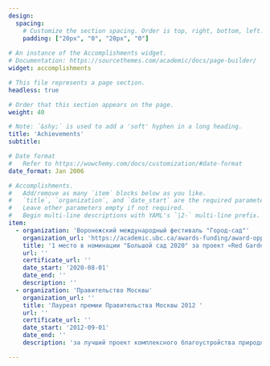 ```yaml
---
design:
  spacing:
    # Customize the section spacing. Order is top, right, bottom, left.
    padding: ["20px", "0", "20px", "0"]
    
# An instance of the Accomplishments widget.
# Documentation: https://sourcethemes.com/academic/docs/page-builder/
widget: accomplishments

# This file represents a page section.
headless: true

# Order that this section appears on the page.
weight: 40

# Note: `&shy;` is used to add a 'soft' hyphen in a long heading.
title: 'Achievements'
subtitle:

# Date format
#   Refer to https://wowchemy.com/docs/customization/#date-format
date_format: Jan 2006

# Accomplishments.
#   Add/remove as many `item` blocks below as you like.
#   `title`, `organization`, and `date_start` are the required parameters.
#   Leave other parameters empty if not required.
#   Begin multi-line descriptions with YAML's `|2-` multi-line prefix.
item:
  - organization: 'Воронежский международный фестиваль "Город-сад"'
    organization_url: 'https://academic.ubc.ca/awards-funding/award-opportunities/teaching-awards'
    title: '1 место в номинации "Большой сад 2020" за проект «Red Garden»'
    url: ''
    certificate_url: ''
    date_start: '2020-08-01'
    date_end: ''
    description: ''
  - organization: 'Правительство Москвы'
    organization_url: ''
    title: 'Лауреат премии Правительства Москвы 2012 '
    url: ''
    certificate_url: ''
    date_start: '2012-09-01'
    date_end: ''
    description: 'за лучший проект комплексного благоустройства природных и озелененных территорий города Москвы, за проект «Реконструкция прибрежной территории Измайловского острова. Москва»'

---
```







